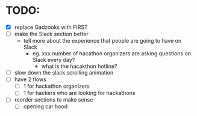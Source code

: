 # TODO:

- [x] replace Gadzooks with FIRST
- [ ] make the Slack section better
  - tell more about the experience that people are going to have on Slack
    - eg. xxx number of hacathon organizers are asking questions on Slack every day?
      - what is the hacakthon hotline?
- [ ] slow down the slack scrolling animation
- [ ] have 2 flows
  - [ ] 1 for hackathon organizers
  - [ ] 1 for hackers who are looking for hackathons
- [ ] reorder sections to make sense
  - [ ] opening car hood
